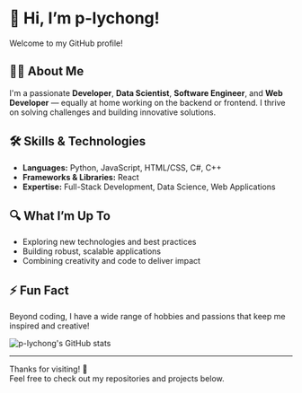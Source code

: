 # 👋 Hi, I’m p-lychong!

Welcome to my GitHub profile!

## 👨‍💻 About Me
I'm a passionate **Developer**, **Data Scientist**, **Software Engineer**, and **Web Developer** — equally at home working on the backend or frontend. I thrive on solving challenges and building innovative solutions.

## 🛠️ Skills & Technologies
- **Languages:** Python, JavaScript, HTML/CSS, C#, C++
- **Frameworks & Libraries:** React
- **Expertise:** Full-Stack Development, Data Science, Web Applications

## 🔍 What I’m Up To
- Exploring new technologies and best practices
- Building robust, scalable applications
- Combining creativity and code to deliver impact

## ⚡ Fun Fact
Beyond coding, I have a wide range of hobbies and passions that keep me inspired and creative!

<!-- GitHub Stats Card (Optional: remove if you don't want stats displayed) -->
![p-lychong's GitHub stats](https://github-readme-stats.vercel.app/api?username=p-lychong&show_icons=true&theme=radical)

---

Thanks for visiting! 🚀  
Feel free to check out my repositories and projects below.
